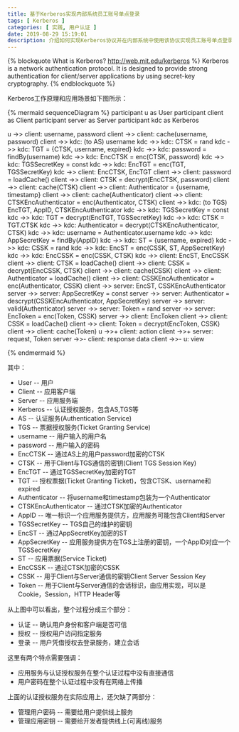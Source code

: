 ```yaml
---
title: 基于Kerberos实现内部系统员工账号单点登录
tags: [ Kerberos ]
categories: [ 实践, 用户认证 ]
date: 2019-08-29 15:19:01
description: 介绍如何实现Kerberos协议并在内部系统中使用该协议实现员工账号单点登录
---
```


{% blockquote What is Kerberos? http://web.mit.edu/kerberos %}
Kerberos is a network authentication protocol. It is designed to provide strong authentication for client/server applications by using secret-key cryptography.
{% endblockquote %}

Kerberos工作原理和应用场景如下图所示：

{% mermaid sequenceDiagram %}
participant u as User
participant client as Client
participant server as Server
participant kdc as Kerberos

u ->> client: username, password
client ->> client: cache(username, password)
client ->> kdc: (to AS) username
kdc ->> kdc: CTSK = rand
kdc ->> kdc: TGT = {CTSK, username, expired}
kdc ->> kdc: password = findBy(username)
kdc ->> kdc: EncCTSK = enc(CTSK, password)
kdc ->> kdc: TGSSecretKey = const
kdc ->> kdc: EncTGT = enc(TGT, TGSSecretKey)
kdc ->> client: EncCTSK, EncTGT
client ->> client: password = loadCache()
client ->> client: CTSK = decrypt(EncCTSK, password)
client ->> client: cache(CTSK)
client ->> client: Authenticator = {username, timestamp}
client ->> client: cache(Authenticator)
client ->> client: CTSKEncAuthenticator = enc(Authenticator, CTSK)
client ->> kdc: (to TGS) EncTGT, AppID, CTSKEncAuthenticator
kdc ->> kdc: TGSSecretKey = const
kdc ->> kdc: TGT = decrypt(EncTGT, TGSSecretKey)
kdc ->> kdc: CTSK = TGT.CTSK
kdc ->> kdc: Authenticator = decrypt(CTSKEncAuthenticator, CTSK)
kdc ->> kdc: username = Authenticator.username
kdc ->> kdc: AppSecretKey = findBy(AppID)
kdc ->> kdc: ST = {username, expired}
kdc ->> kdc: CSSK = rand
kdc ->> kdc: EncST = enc(CSSK, ST, AppSecretKey)
kdc ->> kdc: EncCSSK = enc(CSSK, CTSK)
kdc ->> client: EncST, EncCSSK
client ->> client: CTSK = loadCache()
client ->> client: CSSK = decrypt(EncCSSK, CTSK)
client ->> client: cache(CSSK)
client ->> client: Authenticator = loadCache()
client ->> client: CSSKEncAuthenticator = enc(Authenticator, CSSK)
client ->> server: EncST, CSSKEncAuthenticator
server ->> server: AppSecretKey = const
server ->> server: Authenticator = descrypt(CSSKEncAuthenticator, AppSecretKey)
server ->> server: valid(Authenticator)
server ->> server: Token = rand
server ->> server: EncToken = enc(Token, CSSK)
server ->> client: EncToken
client ->> client: CSSK = loadCache()
client ->> client: Token = decrypt(EncToken, CSSK)
client ->> client: cache(Token)
u ->>+ client: action
client ->>+ server: request, Token
server ->>- client: response data
client ->>- u: view

{% endmermaid %}

其中：

- User -- 用户
- Client -- 应用客户端
- Server -- 应用服务端
- Kerberos -- 认证授权服务，包含AS,TGS等
- AS -- 认证服务(Authentication Service)
- TGS -- 票据授权服务(Ticket Granting Service)
- username -- 用户输入的用户名
- password -- 用户输入的密码
- EncCTSK -- 通过AS上的用户password加密的CTSK
- CTSK -- 用于Client与TGS通信的密钥(Client TGS Session Key)
- EncTGT -- 通过TGSSecretKey加密的TGT
- TGT -- 授权票据(Ticket Granting Ticket)，包含CTSK、username和expired
- Authenticator -- 将username和timestamp包装为一个Authenticator
- CTSKEncAuthenticator -- 通过CTSK加密的Authenticator
- AppID -- 唯一标识一个应用服务提供方，应用服务可能包含Client和Server
- TGSSecretKey -- TGS自己的维护的密钥
- EncST -- 通过AppSecretKey加密的ST
- AppSecretKey -- 应用服务提供方在TGS上注册的密钥，一个AppID对应一个TGSSecretKey
- ST -- 应用票据(Service Ticket)
- EncCSSK -- 通过CTSK加密的CSSK
- CSSK -- 用于Client与Server通信的密钥Client Server Session Key
- Token -- 用于Client与Server通信的会话标识，由应用实现，可以是Cookie，Session，HTTP Header等

从上图中可以看出，整个过程分成三个部分：
- 认证 -- 确认用户身份和客户端是否可信
- 授权 -- 授权用户访问指定服务
- 登录 -- 用户凭借授权去登录服务，建立会话

这里有两个特点需要强调：
- 应用服务与认证授权服务在整个认证过程中没有直接通信
- 用户密码在整个认证过程中没有在网络上传播

上面的认证授权服务在实际应用上，还欠缺了两部分：
- 管理用户密码 -- 需要给用户提供线上服务
- 管理应用密钥 -- 需要给开发者提供线上(可离线)服务
